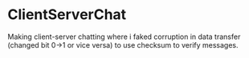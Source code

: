 # ClientServerChat
Making client-server chatting where i faked corruption in data transfer (changed bit 0->1 or vice versa) to use checksum to verify messages.
